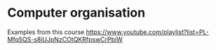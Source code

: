 # Computer organisation 

Examples from this course https://www.youtube.com/playlist?list=PL-Mfq5QS-s8iUJpNzCOtQKRfpswCrPbiW
